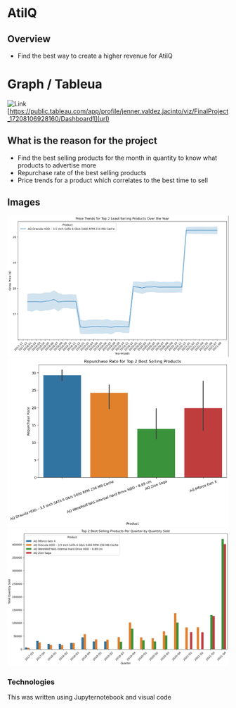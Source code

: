 # AtilQ

## Overview
- Find the best way to create a higher revenue for AtilQ

# Graph / Tableua
![Link](https://public.tableau.com/app/profile/jenner.valdez.jacinto/viz/FinalProject_17208106928160/Dashboard1)
[https://public.tableau.com/app/profile/jenner.valdez.jacinto/viz/FinalProject_17208106928160/Dashboard1](url)

## What is the reason for the project
- Find the best selling products for the month in quantity to know what products to advertise more
- Repurchase rate of the best selling products
- Price trends for a product which correlates to the best time to sell

## Images
![Image](Datasets/img/Price_Trends_for_Top_Least_Selling_Product.PNG)
![Image](Datasets/img/Repurchase_Rate_or_Top_4_Best_Selling_Products.PNG)
![Image](Datasets/img/Top_2_Best_Selling_Products_Per_Quarter_Per_Quantity.PNG)

### Technologies
This was written using Jupyternotebook and visual code
